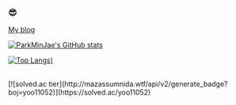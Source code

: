 ### 😎
<a href = "https://yoo11052.tistory.com/">My blog</a>
<!--
**Jeromy0515/Jeromy0515** is a ✨ _special_ ✨ repository because its `README.md` (this file) appears on your GitHub profile.

Here are some ideas to get you started:

- 🔭 I’m currently working on ...
- 🌱 I’m currently learning ...
- 👯 I’m looking to collaborate on ...
- 🤔 I’m looking for help with ...
- 💬 Ask me about ...
- 📫 How to reach me: ...
- 😄 Pronouns: ...
- ⚡ Fun fact: ...
-->
[![ParkMinJae's GitHub stats](https://github-readme-stats.vercel.app/api?username=Jeromy0515&show_icons=true&theme=dark)](https://github.com/Jeromy0515/github-readme-stats)
<br>
<!--[![Top Langs](https://github-readme-stats.vercel.app/api/top-langs/?username=Jeromy0515&layout=compact&show_icons=true&theme=dark)](https://github.com/Jeromy0515/github-readme-stats)-->
[![Top Langs](https://github-readme-stats.vercel.app/api/top-langs/?username=Jeromy0515&layout=compact&show_icons=true&theme=dark))](https://github.com/Jeromy0515/github-readme-stats)

<br>
[![solved.ac tier](http://mazassumnida.wtf/api/v2/generate_badge?boj=yoo11052)](https://solved.ac/yoo11052)
 
